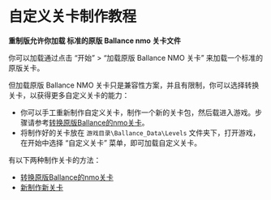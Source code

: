 # 自定义关卡制作教程

**重制版允许你加载 标准的原版 Ballance nmo 关卡文件**

你可以加载通过点击 “开始” > “加载原版 Ballance NMO 关卡” 来加载一个标准的原版关卡。

但加载原版 Ballance NMO 关卡只是兼容性方案，并且有限制，你可以选择转换关卡，以获得更多自定义关卡的能力：

* 你可以手工重新制作自定义关卡，制作一个新的关卡包，然后载进入游戏。步骤请参考[转换原版Ballance的nmo关卡](convert-level.md)。
* 将制作好的关卡放在 `游戏目录\Ballance_Data\Levels` 文件夹下，打开游戏，在开始中选择 “自定义关卡” 菜单，即可加载自定义关卡。

有以下两种制作关卡的方法：

* [转换原版Ballance的nmo关卡](convert-level.md)
* [新制作新关卡](make-level.md)